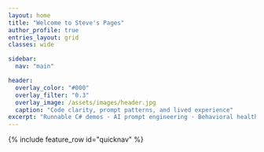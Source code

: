 ```yaml
---
layout: home
title: "Welcome to Steve's Pages"
author_profile: true
entries_layout: grid
classes: wide

sidebar:
  nav: "main"

header:
  overlay_color: "#000"
  overlay_filter: "0.3"
  overlay_image: /assets/images/header.jpg
  caption: "Code clarity, prompt patterns, and lived experience"
excerpt: "Runnable C# demos · AI prompt engineering · Behavioral health insights"
---
```


{% include feature_row id="quicknav" %}